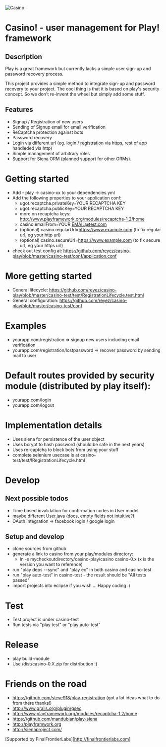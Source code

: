 ![Casino](https://github.com/reyez/casino-play/blob/master/casino-logo.png?raw=true)

# Casino! - user management for Play! framework

## Description

Play is a great framework but currently lacks a simple user sign-up and password recovery process.

This project provides a simple method to integrate sign-up and password recovery to your project.
The cool thing is that it is based on play's security concept. So we don't re-invent the wheel but simply add some stuff.


## Features
* Signup / Registration of new users
* Sending of Signup email for email verification
* ReCaptcha protection against bots
* Password recovery
* Login via different url (eg. login / registration via https, rest of app handleded via http)
* Simple management of arbitrary roles
* Support for Siena ORM (planned support for other ORMs).


# Getting started
* Add - play -> casino-xx to your dependencies.yml
* Add the following properties to your application conf:
    * ugot.recaptcha.privateKey=YOUR RECAPTCHA KEY
    * ugot.recaptcha.publicKey=YOUR RECAPTCHA KEY
    * more on recaptcha keys: http://www.playframework.org/modules/recaptcha-1.2/home
    * casino.emailFrom=YOUR EMAIL@test.com 
    * (optional) casino.regularUrl=https://www.example.com (to fix regular url, eg your http url) 
    * (optional) casino.secureUrl=https://www.example.com (to fix secure url, eg your https url)
* check out test config at: https://github.com/reyez/casino-play/blob/master/casino-test/conf/application.conf

# More getting started
* General lifecycle: https://github.com/reyez/casino-play/blob/master/casino-test/test/RegistrationLifecycle.test.html
* General configuration: https://github.com/reyez/casino-play/blob/master/casino-test/conf

# Examples
* yourapp.com/registration => signup new users including email verification
* yourapp.com/registration/lostpassword => recover password by sending mail to user

# Default routes provided by security module (distributed by play itself):
* yourapp.com/login
* yourapp.com/logout

# Implementation details
* Uses siena for persistence of the user object 
* Uses bcrypt to hash password (should be safe in the next years)
* Uses re-captcha to block bots from using your stuff
* complete selenium usecase is at casino-test/test/!RegistrationLifecycle.html

# Develop 
## Next possible todos
* Time based invalidation for confirmation codes in User model
* maybe different User.java (docs, empty fields not intuitive?)
* OAuth integration => facebook login / google login 


## Setup and develop
* clone sources from github
* generate a link to casino from your play/modules directory:
    * ln -s mycheckoutdirectory/casino-play/casino casino-0.x (x is the version you want to reference)
* run "play deps --sync" and "play ec" in both casino and casino-test
* run "play auto-test" in casino-test - the result should be "All tests passed"
* import projects into eclipse if you wish
... Happy coding :)

# Test
* Test project is under casino-test
* Run tests via "play test" or "play auto-test"

# Release
* play build-module
* Use /dist/casino-0.X.zip for distribution :)

# Friends on the road
* https://github.com/steve918/play-registration (got a lot ideas what to do from there thanks!)
* http://www.grails.org/plugin/gsec
* http://www.playframework.org/modules/recaptcha-1.2/home
* https://github.com/mandubian/play-siena
* http://playframwork.org
* http://sienaproject.com/

[Supported by FinalFrontierLabs][http://finalfrontierlabs.com]
